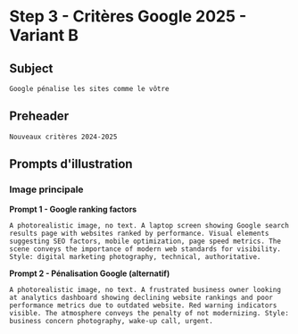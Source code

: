 # Step 3 - Critères Google 2025 - Variant B

## Subject
```
Google pénalise les sites comme le vôtre
```

## Preheader
```
Nouveaux critères 2024-2025
```

## Prompts d'illustration

### Image principale

**Prompt 1 - Google ranking factors**
```
A photorealistic image, no text. A laptop screen showing Google search results page with websites ranked by performance. Visual elements suggesting SEO factors, mobile optimization, page speed metrics. The scene conveys the importance of modern web standards for visibility. Style: digital marketing photography, technical, authoritative.
```

**Prompt 2 - Pénalisation Google (alternatif)**
```
A photorealistic image, no text. A frustrated business owner looking at analytics dashboard showing declining website rankings and poor performance metrics due to outdated website. Red warning indicators visible. The atmosphere conveys the penalty of not modernizing. Style: business concern photography, wake-up call, urgent.
```


